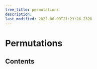 ```yaml
---
tree_title: permutations
description: 
last_modified: 2022-06-09T21:23:28.2328
---
```


# Permutations

## Contents

